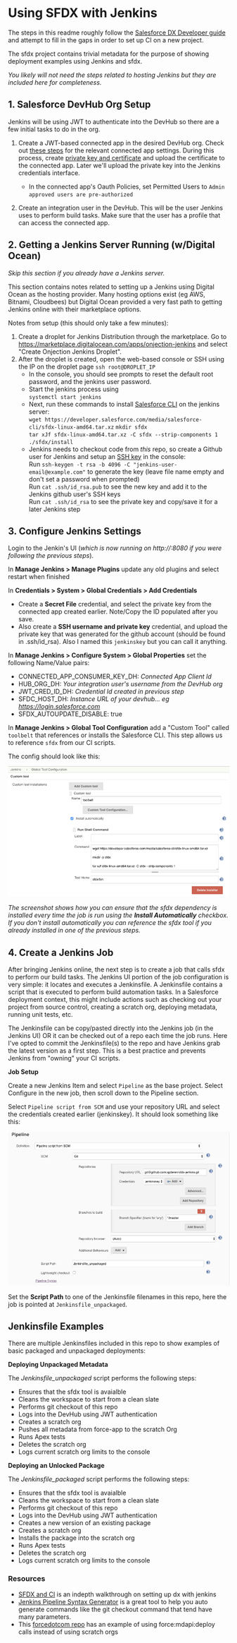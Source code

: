 # Using SFDX with Jenkins

The steps in this readme roughly follow the [Salesforce DX Developer guide](https://developer.salesforce.com/docs/atlas.en-us.sfdx_dev.meta/sfdx_dev/sfdx_dev_ci_jenkins_config_env.htm) and attempt to fill in the gaps in order to set up CI on a new project. 

The sfdx project contains trivial metadata for the purpose of showing deployment examples using Jenkins and sfdx.

_You likely will not need the steps related to hosting Jenkins but they are included here for completeness._

## 1. Salesforce DevHub Org Setup

Jenkins will be using JWT to authenticate into the DevHub so there are a few initial tasks to do in the org.

1. Create a JWT-based connected app in the desired DevHub org. Check out [these steps](https://developer.salesforce.com/docs/atlas.en-us.sfdx_dev.meta/sfdx_dev/sfdx_dev_auth_connected_app.htm) for the relevant connected app settings. During this process, create [private key and certificate](https://developer.salesforce.com/docs/atlas.en-us.sfdx_dev.meta/sfdx_dev/sfdx_dev_auth_key_and_cert.htm) and upload the certificate to the connected app. Later we'll upload the private key into the Jenkins credentials interface.
    - In the connected app's Oauth Policies, set Permitted Users to `Admin approved users are pre-authorized`

2. Create an integration user in the DevHub. This will be the user Jenkins uses to perform build tasks. Make sure that the user has a profile that can access the connected app.

## 2. Getting a Jenkins Server Running (w/Digital Ocean)

_Skip this section if you already have a Jenkins server._

This section contains notes related to setting up a Jenkins using Digital Ocean as the hosting provider.  Many hosting options exist (eg AWS, Bitnami, Cloudbees) but Digital Ocean provided a very fast path to getting Jenkins online with their marketplace options.

Notes from setup (this should only take a few minutes):

1. Create a droplet for Jenkins Distribution through the marketplace. Go to https://marketplace.digitalocean.com/apps/onjection-jenkins and select "Create Onjection Jenkins Droplet".
2. After the droplet is created, open the web-based console or SSH using the IP on the droplet page `ssh root@DROPLET_IP`
    - In the console, you should see prompts to reset the default root password, and the jenkins user password.
    - Start the jenkins process using  
    `systemctl start jenkins`  
    - Next, run these commands to install [Salesforce CLI](https://developer.salesforce.com/docs/atlas.en-us.sfdx_setup.meta/sfdx_setup/sfdx_setup_install_cli.htm) on the jenkins server:<br/>
        `wget https://developer.salesforce.com/media/salesforce-cli/sfdx-linux-amd64.tar.xz`
        `mkdir sfdx`  
        `tar xJf sfdx-linux-amd64.tar.xz -C sfdx --strip-components 1`  
        `./sfdx/install`  
    - Jenkins needs to checkout code from _this_ repo, so create a Github user for Jenkins and setup an [SSH key](https://help.github.com/en/enterprise/2.15/user/articles/generating-a-new-ssh-key-and-adding-it-to-the-ssh-agent) in the console:<br/>
        Run `ssh-keygen -t rsa -b 4096 -C "jenkins-user-email@example.com"` to generate the key (leave file name empty and don't set a password when prompted)  
        Run `cat .ssh/id_rsa.pub` to see the new key and add it to the Jenkins github user's SSH keys  
        Run `cat .ssh/id_rsa` to see the private key and copy/save it for a later Jenkins step  

## 3. Configure Jenkins Settings

Login to the Jenkin's UI (_which is now running on http://<PUBLIC-IP-OF-DROPLET>:8080 if you were following the previous steps_).

In **Manage Jenkins > Manage Plugins** update any old plugins and select restart when finished

In **Credentials > System > Global Credentials > Add Credentials**
- Create a **Secret File** credential, and select the private key from the connected app created earlier. Note/Copy the ID populated after you save.
- Also create a **SSH username and private key** credential, and upload the private key that was generated for the github account (should be found in .ssh/id_rsa). Also I named this `jenkinskey` but you can call it anything.

In **Manage Jenkins > Configure System > Global Properties** set the following Name/Value pairs:
- CONNECTED_APP_CONSUMER_KEY_DH: _Connected App Client Id_
- HUB_ORG_DH: _Your integration user's username from the DevHub org_
- JWT_CRED_ID_DH: _Credential Id created in previous step_
- SFDC_HOST_DH: _Instance URL of your devhub... eg https://login.salesforce.com_
- SFDX_AUTOUPDATE_DISABLE: true

In **Manage Jenkins > Global Tool Configuration** add a "Custom Tool" called `toolbelt` that references or installs the Salesforce CLI. This step allows us to reference `sfdx` from our CI scripts. 

The config should look like this:

![Alt text](docs/tool.png?raw=true "Tool config")

_The screenshot shows how you can ensure that the sfdx dependency is installed every time the job is run using the **Install Automatically** checkbox. If you don't install automatically you can reference the sfdx tool if you already installed in one of the previous steps._

## 4. Create a Jenkins Job

After bringing Jenkins online, the next step is to create a job that calls sfdx to perform our build tasks. The Jenkins UI portion of the job configuration is very simple: it locates and executes a Jenkinsfile. A Jenkinsfile contains a script that is executed to perform build automation tasks. In a Salesforce deployment context, this might include actions such as checking out your project from source control, creating a scratch org, deploying metadata, running unit tests, etc.

The Jenkinsfile can be copy/pasted directly into the Jenkins job (in the Jenkins UI) OR it can be checked out of a repo each time the job runs.  Here I've opted to commit the Jenkinsfile(s) to the repo and have Jenkins grab the latest version as a first step. This is a best practice and prevents Jenkins from "owning" your CI scripts.

**Job Setup**

Create a new Jenkins Item and select `Pipeline` as the base project. Select Configure in the new job, then scroll down to the Pipeline section. 

Select `Pipeline script from SCM` and use your repository URL and select the credentials created earlier (jenkinskey). It should look something like this:

![Alt text](docs/pipelineconfig.png?raw=true "Pipeline config")

Set the **Script Path** to one of the Jenkinsfile filenames in this repo, here the job is pointed at `Jenkinsfile_unpackaged`.

## Jenkinsfile Examples

There are multiple Jenkinsfiles included in this repo to show examples of basic packaged and unpackaged deployments:

**Deploying Unpackaged Metadata**

The _Jenkinsfile_unpackaged_ script performs the following steps:
- Ensures that the sfdx tool is avaialble
- Cleans the workspace to start from a clean slate
- Performs git checkout of this repo
- Logs into the DevHub using JWT authentication
- Creates a scratch org
- Pushes all metadata from force-app to the scratch Org
- Runs Apex tests
- Deletes the scratch org
- Logs current scratch org limits to the console

**Deploying an Unlocked Package**

The _Jenkinsfile_packaged_ script performs the following steps:
- Ensures that the sfdx tool is avaialble
- Cleans the workspace to start from a clean slate
- Performs git checkout of this repo
- Logs into the DevHub using JWT authentication
- Creates a new version of an existing package
- Creates a scratch org
- Installs the package into the scratch org
- Runs Apex tests
- Deletes the scratch org
- Logs current scratch org limits to the console

### Resources

- [SFDX and CI](https://developer.salesforce.com/docs/atlas.en-us.sfdx_dev.meta/sfdx_dev/sfdx_dev_ci_jenkins_config_env.htm) is an indepth walkthrough on setting up dx with jenkins
- [Jenkins Pipeline Syntax Generator](https://jenkins.io/doc/book/pipeline/getting-started/#snippet-generator) is a great tool to help you auto generate commands like the git checkout command that tend have many parameters.
- This [forcedotcom repo](https://github.com/forcedotcom/sfdx-jenkins-org) has an example of using force:mdapi:deploy calls instead of using scratch orgs